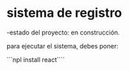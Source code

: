 <h1>sistema de registro</h1>

-estado del proyecto: en construcción.

para ejecutar el sistema, debes poner:

```npl install react````
